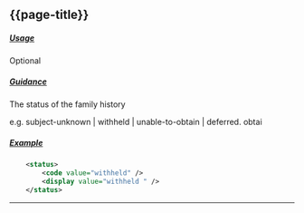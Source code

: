 ## {{page-title}}

<h5><ins>Usage</ins></h5>

<span class="mro-circle optional" title="Optional"></span> Optional


<h5><ins>Guidance</ins></h5>

The status of the family history

e.g. 	subject-unknown | withheld | unable-to-obtain | deferred. 
obtai
<h5><ins>Example</ins></h5>

```xml
    <status>
        <code value="withheld" />
        <display value="withheld " />
    </status>

```

---